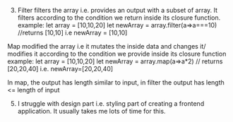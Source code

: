 3. Filter filters the array i.e. provides an output with a subset of array. It filters according to the condition we return inside its closure function.
example: 
let array = [10,10,20]
let newArray = array.filter(a=>a===10) //returns [10,10] i.e newArray = [10,10]

Map modified the array i.e it mutates the inside data and changes it/ modifies it according to the condition we provide inside its closure function
example: 
let array = [10,10,20]
let newArray = array.map(a=>a*2) // returns [20,20,40] i.e. newArray=[20,20,40]

In map, the output has length similar to input, in filter the output has length <= length of input

5. I struggle with design part i.e. styling part of creating a frontend application. It usually takes me lots of time for this.
